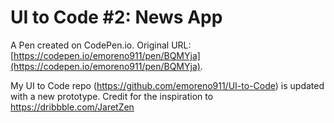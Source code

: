 # UI to Code #2: News App

A Pen created on CodePen.io. Original URL: [https://codepen.io/emoreno911/pen/BQMYja](https://codepen.io/emoreno911/pen/BQMYja).

My UI to Code repo (https://github.com/emoreno911/UI-to-Code) is updated with a new prototype.  Credit for the inspiration to https://dribbble.com/JaretZen
